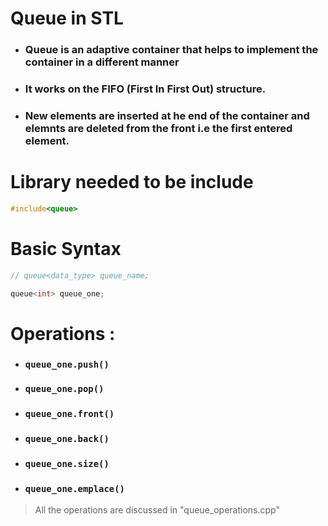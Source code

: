 # Queue in STL

+ ### Queue is an adaptive container that helps to implement the container in a different manner
+ ### It works on the FIFO (First In First Out) structure.
+ ### New elements are inserted at he end of the container and elemnts are deleted from the front i.e the first entered element.

# Library needed to be include
```cpp
#include<queue>
```

# Basic Syntax
```cpp
// queue<data_type> queue_name;

queue<int> queue_one;
```

# Operations :

+ ### ```queue_one.push()``` 
+ ### ```queue_one.pop()```
+ ### ```queue_one.front()```
+ ### ```queue_one.back()```
+ ### ```queue_one.size()```
+ ### ```queue_one.emplace()```

> All the operations are discussed in "queue_operations.cpp"